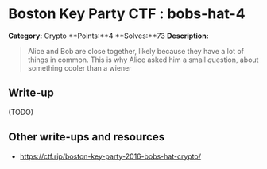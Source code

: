 # Boston Key Party CTF : bobs-hat-4

**Category:** Crypto
**Points:**4 
**Solves:**73 
**Description:**

> Alice and Bob are close together, likely because they have a lot of things in common.  This is why Alice asked him a small *q*uestion, about something cooler than a wiener 


## Write-up

(TODO)

## Other write-ups and resources

* <https://ctf.rip/boston-key-party-2016-bobs-hat-crypto/>
